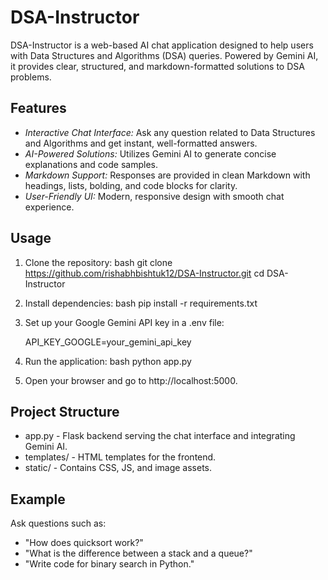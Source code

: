 # DSA-Instructor

DSA-Instructor is a web-based AI chat application designed to help users with Data Structures and Algorithms (DSA) queries. Powered by Gemini AI, it provides clear, structured, and markdown-formatted solutions to DSA problems.

## Features

- *Interactive Chat Interface:* Ask any question related to Data Structures and Algorithms and get instant, well-formatted answers.
- *AI-Powered Solutions:* Utilizes Gemini AI to generate concise explanations and code samples.
- *Markdown Support:* Responses are provided in clean Markdown with headings, lists, bolding, and code blocks for clarity.
- *User-Friendly UI:* Modern, responsive design with smooth chat experience.

## Usage

1. Clone the repository:
   bash
   git clone https://github.com/rishabhbishtuk12/DSA-Instructor.git
   cd DSA-Instructor
   

2. Install dependencies:
   bash
   pip install -r requirements.txt
   

3. Set up your Google Gemini API key in a .env file:
   
   API_KEY_GOOGLE=your_gemini_api_key
   

4. Run the application:
   bash
   python app.py
   

5. Open your browser and go to http://localhost:5000.

## Project Structure

- app.py - Flask backend serving the chat interface and integrating Gemini AI.
- templates/ - HTML templates for the frontend.
- static/ - Contains CSS, JS, and image assets.

## Example

Ask questions such as:
- "How does quicksort work?"
- "What is the difference between a stack and a queue?"
- "Write code for binary search in Python."

